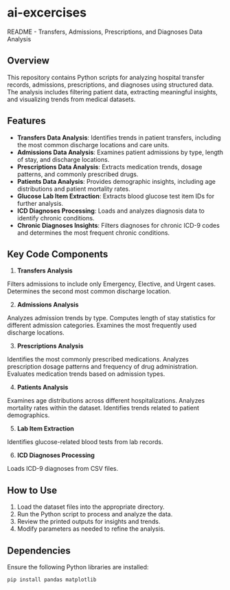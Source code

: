 # ai-excercises
README - Transfers, Admissions, Prescriptions, and Diagnoses Data Analysis

## Overview
This repository contains Python scripts for analyzing hospital transfer records, admissions, prescriptions, and diagnoses using structured data. 
The analysis includes filtering patient data, extracting meaningful insights, and visualizing trends from medical datasets.

## Features
- **Transfers Data Analysis**: Identifies trends in patient transfers, including the most common discharge locations and care units.
- **Admissions Data Analysis**: Examines patient admissions by type, length of stay, and discharge locations.
- **Prescriptions Data Analysis**: Extracts medication trends, dosage patterns, and commonly prescribed drugs.
- **Patients Data Analysis**: Provides demographic insights, including age distributions and patient mortality rates.
- **Glucose Lab Item Extraction**: Extracts blood glucose test item IDs for further analysis.
- **ICD Diagnoses Processing**: Loads and analyzes diagnosis data to identify chronic conditions.
- **Chronic Diagnoses Insights**: Filters diagnoses for chronic ICD-9 codes and determines the most frequent chronic conditions.


## Key Code Components

1. **Transfers Analysis**

Filters admissions to include only Emergency, Elective, and Urgent cases.
Determines the second most common discharge location.

2. **Admissions Analysis**

Analyzes admission trends by type.
Computes length of stay statistics for different admission categories.
Examines the most frequently used discharge locations.

3. **Prescriptions Analysis**

Identifies the most commonly prescribed medications.
Analyzes prescription dosage patterns and frequency of drug administration.
Evaluates medication trends based on admission types.

4. **Patients Analysis**

Examines age distributions across different hospitalizations.
Analyzes mortality rates within the dataset.
Identifies trends related to patient demographics.

5. **Lab Item Extraction**

Identifies glucose-related blood tests from lab records.

6. **ICD Diagnoses Processing**

Loads ICD-9 diagnoses from CSV files.

## How to Use
1. Load the dataset files into the appropriate directory.
2. Run the Python script to process and analyze the data.
3. Review the printed outputs for insights and trends.
4. Modify parameters as needed to refine the analysis.

## Dependencies
Ensure the following Python libraries are installed:
```bash
pip install pandas matplotlib
